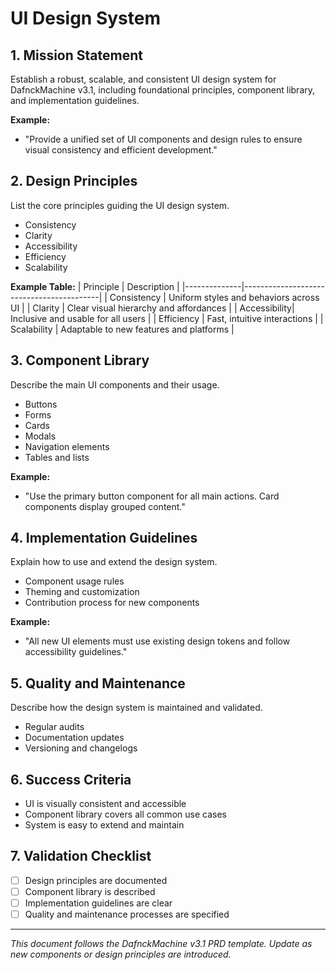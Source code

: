 # UI Design System

## 1. Mission Statement
Establish a robust, scalable, and consistent UI design system for DafnckMachine v3.1, including foundational principles, component library, and implementation guidelines.

**Example:**
- "Provide a unified set of UI components and design rules to ensure visual consistency and efficient development."

## 2. Design Principles
List the core principles guiding the UI design system.
- Consistency
- Clarity
- Accessibility
- Efficiency
- Scalability

**Example Table:**
| Principle    | Description                              |
|--------------|------------------------------------------|
| Consistency  | Uniform styles and behaviors across UI    |
| Clarity      | Clear visual hierarchy and affordances    |
| Accessibility| Inclusive and usable for all users        |
| Efficiency   | Fast, intuitive interactions              |
| Scalability  | Adaptable to new features and platforms   |

## 3. Component Library
Describe the main UI components and their usage.
- Buttons
- Forms
- Cards
- Modals
- Navigation elements
- Tables and lists

**Example:**
- "Use the primary button component for all main actions. Card components display grouped content."

## 4. Implementation Guidelines
Explain how to use and extend the design system.
- Component usage rules
- Theming and customization
- Contribution process for new components

**Example:**
- "All new UI elements must use existing design tokens and follow accessibility guidelines."

## 5. Quality and Maintenance
Describe how the design system is maintained and validated.
- Regular audits
- Documentation updates
- Versioning and changelogs

## 6. Success Criteria
- UI is visually consistent and accessible
- Component library covers all common use cases
- System is easy to extend and maintain

## 7. Validation Checklist
- [ ] Design principles are documented
- [ ] Component library is described
- [ ] Implementation guidelines are clear
- [ ] Quality and maintenance processes are specified

---
*This document follows the DafnckMachine v3.1 PRD template. Update as new components or design principles are introduced.* 